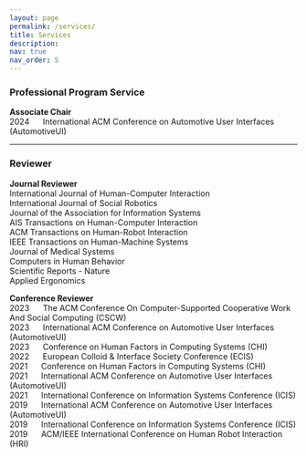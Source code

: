 ```yaml
---
layout: page
permalink: /services/
title: Services
description:
nav: true
nav_order: 5
---
```


### Professional Program Service
**Associate Chair**<br />
2024 &nbsp;&nbsp;&nbsp;&nbsp; International ACM Conference on Automotive User Interfaces (AutomotiveUI)

***
### Reviewer
**Journal Reviewer**<br />
International Journal of Human-Computer Interaction
<br />
International Journal of Social Robotics
<br />
Journal of the Association for Information Systems
<br />
AIS Transactions on Human-Computer Interaction
<br />
ACM Transactions on Human-Robot Interaction
<br />
IEEE Transactions on Human-Machine Systems
<br />
Journal of Medical Systems
<br />
Computers in Human Behavior
<br />
Scientific Reports - Nature
<br />
Applied Ergonomics
<br />

**Conference Reviewer**<br />
2023 &nbsp;&nbsp;&nbsp;&nbsp; The ACM Conference On Computer-Supported Cooperative Work And Social Computing
(CSCW)
<br />
2023 &nbsp;&nbsp;&nbsp;&nbsp; International ACM Conference on Automotive User Interfaces (AutomotiveUI)
<br />
2023 &nbsp;&nbsp;&nbsp;&nbsp; Conference on Human Factors in Computing Systems (CHI)
<br />
2022 &nbsp;&nbsp;&nbsp;&nbsp; European Colloid & Interface Society Conference (ECIS)
<br />
2021 &nbsp;&nbsp;&nbsp;&nbsp; Conference on Human Factors in Computing Systems (CHI)
<br />
2021 &nbsp;&nbsp;&nbsp;&nbsp; International ACM Conference on Automotive User Interfaces (AutomotiveUI)
<br />
2021 &nbsp;&nbsp;&nbsp;&nbsp; International Conference on Information Systems Conference (ICIS)
<br />
2019 &nbsp;&nbsp;&nbsp;&nbsp; International ACM Conference on Automotive User Interfaces (AutomotiveUI)
<br />
2019 &nbsp;&nbsp;&nbsp;&nbsp; International Conference on Information Systems Conference (ICIS)
<br />
2019 &nbsp;&nbsp;&nbsp;&nbsp; ACM/IEEE International Conference on Human Robot Interaction (HRI)
<br />
